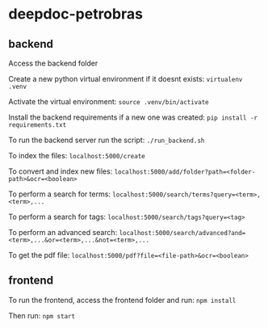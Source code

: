 # deepdoc-petrobras

## backend

Access the backend folder

Create a new python virtual environment if it doesnt exists: `virtualenv .venv`

Activate the virtual environment: `source .venv/bin/activate`

Install the backend requirements if a new one was created: `pip install -r requirements.txt`

To run the backend server run the script: `./run_backend.sh`

To index the files: `localhost:5000/create`

To convert and index new files: `localhost:5000/add/folder?path=<folder-path>&ocr=<boolean>`

To perform a search for terms: `localhost:5000/search/terms?query=<term>,<term>,...`

To perform a search for tags: `localhost:5000/search/tags?query=<tag>`

To perform an advanced search: `localhost:5000/search/advanced?and=<term>,...&or=<term>,...&not=<term>,...`

To get the pdf file: `localhost:5000/pdf?file=<file-path>&ocr=<boolean>`

## frontend

To run the frontend, access the frontend folder and run: `npm install`

Then run: `npm start`


